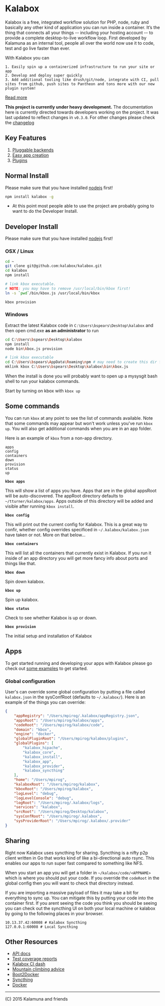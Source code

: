 # Kalabox

Kalabox is a free, integrated workflow solution for PHP, node, ruby and basically any other kind of application you can run inside a container. It’s the thing that connects all your things -- including your hosting account -- to provide a complete desktop-to-live workflow loop. First developed by Kalamuna as an internal tool, people all over the world now use it to code, test and go live faster than ever.

With Kalabox you can

    1. Easily spin up a containerized infrastructure to run your site or app
    2. Develop and deploy super quickly
    3. Add additional tooling like drush/git/node, integrate with CI, pull sites from github, push sites to Pantheon and tons more with our new plugin system!

[Read more](https://github.com/kalabox/kalabox/wiki)

**This project is currently under heavy development.** The documentation here is currently directed towards developers working on the project. It was last updated to reflect changes in `v0.3.0`. For other changes please check the [changelog](https://github.com/kalabox/kalabox/blob/master/CHANGELOG.md)

## Key Features

1. [Pluggable backends](https://github.com/kalabox/kalabox/wiki/Pluggable-Backends)
2. [Easy app creation](https://github.com/kalabox/kalabox-app-examples)
3. [Plugins](https://github.com/kalabox/kalabox/wiki/Plugin-System)

## Normal Install

Please make sure that you have installed [nodejs](http://nodejs.org/) first!

```bash
npm install kalabox -g
```

* At this point most people able to use the project are probably going to want to do the Developer Install.

## Developer Install

Please make sure that you have installed [nodejs](http://nodejs.org/) first!

### OSX / Linux

```bash
cd ~
git clone git@github.com:kalabox/kalabox.git
cd kalabox
npm install

# link kbox executable.
# NOTE: you may have to remove /usr/local/bin/kbox first!
ln -s `pwd`/bin/kbox.js /usr/local/bin/kbox

kbox provision
```

### Windows

Extract the latest Kalabox code in `C:\Users\bspears\Desktop\kalabox` and then open cmd.exe **as an administrator** to run

```bash
cd C:\Users\bspears\Desktop\kalabox
npm install
node bin\kbox.js provision

# link kbox executable
cd C:\Users\bspears\AppData\Roaming\npm # may need to create this dir first
mklink kbox C:\Users\bspears\Desktop\kalabox\bin\kbox.js

```

When the install is done you will probably want to open up a mysysgit bash shell to run your kalabox commands.

Start by turning on kbox with `kbox up`

## Some commands

You can run `kbox` at any point to see the list of commands available. Note that some commands may appear but won't work unless you've run `kbox up`. You will also get additional commands when you are in an app folder.

Here is an example of `kbox` from a non-app directory.

```
apps
config
containers
down
provision
status
up
```

**`kbox apps`**

This will show a list of apps you have. Apps that are in the global appsRoot will be auto-discovered. The appRoot directory defaults to `~/tturner/kalabox/apps`. Apps outside of this directory will be added and visible after running `kbox install`.

**`kbox config`**

This will print out the current config for Kalabox. This is a great way to confir, whether config overrides specificed in `~/.kalabox/kalabox.json` have taken or not. More on that below...

**`kbox containers`**

This will list all the containers that currently exist in Kalabox. If you run it inside of an app directory you will get more fancy info about ports and things like that.

**`kbox down`**

Spin down kalabox.

**`kbox up`**

Spin up kalabox.

**`kbox status`**

Check to see whether Kalabox is up or down.

**`kbox provision`**

The initial setup and installation of Kalabox

## Apps

To get started running and developing your apps with Kalabox please go check out [some examples](https://github.com/kalabox/kalabox-app-examples) to get started.

### Global configuration

User's can override some global configuration by putting a file called `kalabox.json` in the sysConfRoot (defaults to `~/.kalabox/`). Here is an example of the things you can override:

```json
{
	"appRegistry": "/Users/mpirog/.kalabox/appRegistry.json",
	"appsRoot": "/Users/mpirog/kalabox/apps",
	"codeRoot": "/Users/mpirog/kalabox/code",
	"domain": "kbox",
	"engine": "docker",
	"globalPluginRoot": "/Users/mpirog/kalabox/plugins",
	"globalPlugins": [
		"kalabox_hipache",
		"kalabox_core",
		"kalabox_install",
		"kalabox_app",
		"kalabox_provider",
		"kalabox_syncthing"
	],
	"home": "/Users/mpirog",
	"kalaboxRoot": "/Users/mpirog/kalabox",
	"kboxRoot": "/Users/mpirog/kalabox",
	"logLevel": "debug",
	"logLevelConsole": "debug",
	"logRoot": "/Users/mpirog/.kalabox/logs",
	"services": "kalabox",
	"srcRoot": "/Users/mpirog/Desktop/kalabox",
	"sysConfRoot": "/Users/mpirog/.kalabox",
	"sysProviderRoot": "/Users/mpirog/.kalabox/.provider"
}

```

## Sharing

Right now Kalabox uses syncthing for sharing. Syncthing is a nifty p2p client written in Go that works kind of like a bi-directional auto rsync. This enables our apps to run super fast compared to something like NFS.

When you start an app you will get a folder in `~/kalabox/code/<APPNAME>` which is where you should put your code. If you override the `codeRoot` in the global config then you will want to check that directory instead.

If you are importing a massive payload of files it may take a bit for everything to sync up. You can mitigate this by putting your code into the container first. If you arent seeing the code you think you should be seeing you can check out the syncthing UI on both your local machine or kalabox by going to the following places in your browser.

```
10.13.37.42:60008 # Kalabox Syncthing
127.0.0.1:60008 # Local Syncthing
```

## Other Resources

* [API docs](http://api.kalabox.me/)
* [Test coverage reports](http://coverage.kalabox.me/)
* [Kalabox CI dash](http://ci.kalabox.me/)
* [Mountain climbing advice](https://www.youtube.com/watch?v=tkBVDh7my9Q)
* [Boot2Docker](https://github.com/boot2docker/boot2docker)
* [Syncthing](https://github.com/syncthing/syncthing)
* [Docker](https://github.com/docker/docker)

-------------------------------------------------------------------------------------
(C) 2015 Kalamuna and friends


